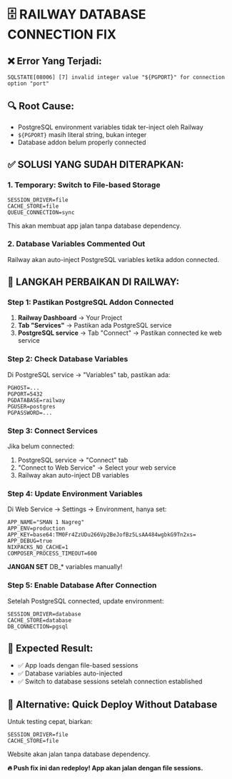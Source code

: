 # 🗄️ RAILWAY DATABASE CONNECTION FIX

## ❌ **Error Yang Terjadi:**

```
SQLSTATE[08006] [7] invalid integer value "${PGPORT}" for connection option "port"
```

## 🔍 **Root Cause:**

-   PostgreSQL environment variables tidak ter-inject oleh Railway
-   `${PGPORT}` masih literal string, bukan integer
-   Database addon belum properly connected

## ✅ **SOLUSI YANG SUDAH DITERAPKAN:**

### 1. **Temporary: Switch to File-based Storage**

```env
SESSION_DRIVER=file
CACHE_STORE=file
QUEUE_CONNECTION=sync
```

This akan membuat app jalan tanpa database dependency.

### 2. **Database Variables Commented Out**

Railway akan auto-inject PostgreSQL variables ketika addon connected.

## 🚀 **LANGKAH PERBAIKAN DI RAILWAY:**

### Step 1: Pastikan PostgreSQL Addon Connected

1. **Railway Dashboard** → Your Project
2. **Tab "Services"** → Pastikan ada PostgreSQL service
3. **PostgreSQL service** → Tab "Connect" → Pastikan connected ke web service

### Step 2: Check Database Variables

Di PostgreSQL service → "Variables" tab, pastikan ada:

```
PGHOST=...
PGPORT=5432
PGDATABASE=railway
PGUSER=postgres
PGPASSWORD=...
```

### Step 3: Connect Services

Jika belum connected:

1. PostgreSQL service → "Connect" tab
2. "Connect to Web Service" → Select your web service
3. Railway akan auto-inject DB variables

### Step 4: Update Environment Variables

Di Web Service → Settings → Environment, hanya set:

```
APP_NAME="SMAN 1 Nagreg"
APP_ENV=production
APP_KEY=base64:TM0Fr4ZzUDu266Vp2BeJofBz5LsAA484wgbkG9Tn2xs=
APP_DEBUG=true
NIXPACKS_NO_CACHE=1
COMPOSER_PROCESS_TIMEOUT=600
```

**JANGAN SET** DB\_\* variables manually!

### Step 5: Enable Database After Connection

Setelah PostgreSQL connected, update environment:

```
SESSION_DRIVER=database
CACHE_STORE=database
DB_CONNECTION=pgsql
```

## 🎯 **Expected Result:**

-   ✅ App loads dengan file-based sessions
-   ✅ Database variables auto-injected
-   ✅ Switch to database sessions setelah connection established

## 🚨 **Alternative: Quick Deploy Without Database**

Untuk testing cepat, biarkan:

```
SESSION_DRIVER=file
CACHE_STORE=file
```

Website akan jalan tanpa database dependency.

**🔥 Push fix ini dan redeploy! App akan jalan dengan file sessions.**
